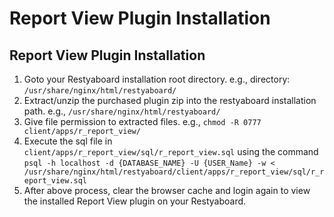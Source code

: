 # Report View Plugin Installation

## Report View Plugin Installation

1.  Goto your Restyaboard installation root directory. e.g., directory: `/usr/share/nginx/html/restyaboard/`
2.  Extract/unzip the purchased plugin zip into the restyaboard installation path. e.g., `/usr/share/nginx/html/restyaboard/`
3.  Give file permission to extracted files. e.g., `chmod -R 0777 client/apps/r_report_view/`
4.  Execute the sql file in `client/apps/r_report_view/sql/r_report_view.sql` using the command `psql -h localhost -d {DATABASE_NAME} -U {USER_Name} -w < /usr/share/nginx/html/restyaboard/client/apps/r_report_view/sql/r_report_view.sql`
6.  After above process, clear the browser cache and login again to view the installed Report View plugin on your Restyaboard.